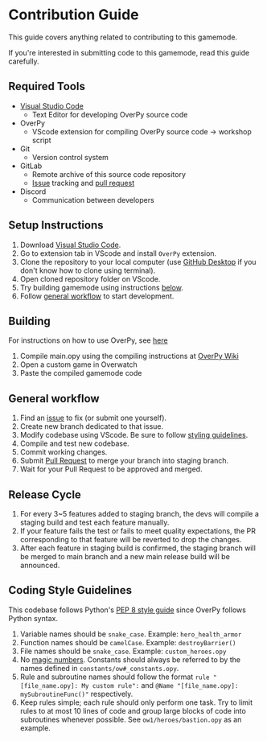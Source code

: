 # Contribution Guide

This guide covers anything related to contributing to this gamemode.  

If you're interested in submitting code to this gamemode, read this guide carefully.  


## Required Tools
- [Visual Studio Code](https://code.visualstudio.com/download)
    - Text Editor for developing OverPy source code
- OverPy
    - VScode extension for compiling OverPy source code -> workshop script
- Git
    - Version control system
- GitLab
    - Remote archive of this source code repository
    - [Issue](https://gitlab.com/MaxwellJung/ow1_emulator/-/issues) tracking and [pull request](https://gitlab.com/MaxwellJung/ow1_emulator/-/merge_requests)
- Discord
    - Communication between developers


## Setup Instructions
1. Download [Visual Studio Code](https://code.visualstudio.com/download).
2. Go to extension tab in VScode and install `OverPy` extension.
5. Clone the repository to your local computer (use [GitHub Desktop](https://desktop.gitlab.com/) if you don't know how to clone using terminal).
6. Open cloned repository folder on VScode.
7. Try building gamemode using instructions [below](#building).
8. Follow [general workflow](#general-workflow) to start development.


## Building

For instructions on how to use OverPy, see [here](https://gitlab.com/Zezombye/overpy/wiki)
  
1. Compile main.opy using the compiling instructions at [OverPy Wiki](https://gitlab.com/Zezombye/overpy/wiki/General-usage#Compiling)
2. Open a custom game in Overwatch
3. Paste the compiled gamemode code


## General workflow

1. Find an [issue](https://gitlab.com/MaxwellJung/ow1_emulator/issues) to fix (or submit one yourself).
2. Create new branch dedicated to that issue.
3. Modify codebase using VScode. Be sure to follow [styling guidelines](#coding-style-guidelines).
4. Compile and test new codebase.
6. Commit working changes.
7. Submit [Pull Request](https://gitlab.com/MaxwellJung/ow1_emulator/pulls) to merge your branch into staging branch.
8. Wait for your Pull Request to be approved and merged.


## Release Cycle

1. For every 3~5 features added to staging branch, the devs will compile a staging build and test each feature manually.
2. If your feature fails the test or fails to meet quality expectations, the PR corresponding to that feature will be reverted to drop the changes.
3. After each feature in staging build is confirmed, the staging branch will be merged to main branch and a new main release build will be announced.


## Coding Style Guidelines

This codebase follows Python's [PEP 8 style guide](https://peps.python.org/pep-0008/) since OverPy follows Python syntax.

1. Variable names should be `snake_case`. Example: `hero_health_armor`
2. Function names should be `camelCase`. Example: `destroyBarrier()`
3. File names should be `snake_case`. Example: `custom_heroes.opy`
4. No [magic numbers](https://stackoverflow.com/q/47882). Constants should always be referred to by the names defined in `constants/ow#_constants.opy`.
5. Rule and subroutine names should follow the format `rule "[file_name.opy]: My custom rule":` and `@Name "[file_name.opy]: mySubroutineFunc()"` respectively.
6. Keep rules simple; each rule should only perform one task. Try to limit rules to at most 10 lines of code and group large blocks of code into subroutines whenever possible. See `ow1/heroes/bastion.opy` as an example.

